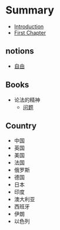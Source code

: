 # Summary

* [Introduction](README.md)
* [First Chapter](chapter1.md)

## notions

* [自由](notions/zi-you.md)

## Books

* 论法的精神
  * [问题](books/wen-ti.md)

## Country

* 中国
* 英国
* 美国
* 法国
* 俄罗斯
* 德国
* 日本
* 印度
* 澳大利亚
* 西班牙
* 伊朗
* 以色列


